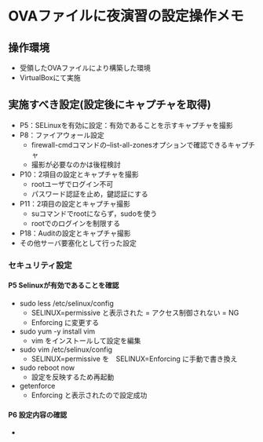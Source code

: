 # OVAファイルに夜演習の設定操作メモ
## 操作環境
- 受領したOVAファイルにより構築した環境
- VirtualBoxにて実施

## 実施すべき設定(設定後にキャプチャを取得)
- P5：SELinuxを有効に設定：有効であることを示すキャプチャを撮影
- P8：ファイアウォール設定
    - firewall-cmdコマンドの–list-all-zonesオプションで確認できるキャプチャ
    - 撮影が必要なのかは後程検討
- P10：2項目の設定とキャプチャを撮影
    - rootユーザでログイン不可
    - パスワード認証を⽌め，鍵認証にする
- P11：2項目の設定とキャプチャ撮影
    - suコマンドでrootにならず，sudoを使う
    - rootでのログインを制限する
- P18：Auditの設定とキャプチャ撮影
- その他サーバ要塞化として行った設定

### セキュリティ設定
#### P5 Selinuxが有効であることを確認
- sudo less /etc/selinux/config
    - SELINUX=permissive と表示された = アクセス制御されない = NG
    - Enforcing に変更する
- sudo yum -y install vim
    - vim をインストールして設定を編集
- sudo vim /etc/selinux/config
    - SELINUX=permissive を　SELINUX=Enforcing に手動で書き換え
- sudo reboot now
    - 設定を反映するため再起動
- getenforce
    - Enforcing と表示されたので設定成功

#### P6 設定内容の確認
- 




